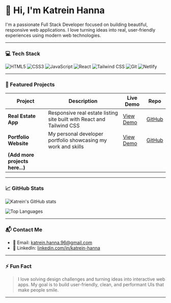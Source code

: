 # 👋 Hi, I'm Katrein Hanna

I'm a passionate Full Stack Developer focused on building beautiful, responsive web applications. I love turning ideas into real, user-friendly experiences using modern web technologies.

---

### 💻 Tech Stack

![HTML5](https://img.shields.io/badge/-HTML5-E34F26?logo=html5&logoColor=white)
![CSS3](https://img.shields.io/badge/-CSS3-1572B6?logo=css3)
![JavaScript](https://img.shields.io/badge/-JavaScript-F7DF1E?logo=javascript&logoColor=black)
![React](https://img.shields.io/badge/-React-61DAFB?logo=react&logoColor=black)
![Tailwind CSS](https://img.shields.io/badge/-TailwindCSS-38B2AC?logo=tailwind-css&logoColor=white)
![Git](https://img.shields.io/badge/-Git-F05032?logo=git&logoColor=white)
![Netlify](https://img.shields.io/badge/-Netlify-00C7B7?logo=netlify&logoColor=white)

---

### 🚀 Featured Projects

| Project | Description | Live Demo | Repo |
|--------|-------------|-----------|------|
| **Real Estate App** | Responsive real estate listing site built with React and Tailwind CSS | [View Demo](https://your-netlify-link.netlify.app) | [GitHub](https://github.com/katrein-hanna/real-estate-project) |
| **Portfolio Website** | My personal developer portfolio showcasing my work and skills | [View Demo](https://your-portfolio-link.netlify.app) | [GitHub](https://github.com/katrein-hanna/portfolio) |
| **(Add more projects here...)** | | | |

---

### 📈 GitHub Stats

![Katrein's GitHub stats](https://github-readme-stats.vercel.app/api?username=katrein-hanna&show_icons=true&theme=tokyonight&title_color=8A4FFF&icon_color=8A4FFF&text_color=000000&bg_color=E0D8FF)

![Top Languages](https://github-readme-stats.vercel.app/api/top-langs/?username=katrein-hanna&layout=compact&theme=radical&title_color=8A4FFF&icon_color=8A4FFF&text_color=000000&bg_color=F5F3FF)

---

### 📬 Contact Me

- 📧 Email: katrein.hanna.96@gmail.com
- 💼 LinkedIn: [linkedin.com/in/katrein-hanna](https://www.linkedin.com/in/katrein-hanna)

---

### ⚡ Fun Fact

> I love solving design challenges and turning ideas into interactive web apps. My goal is to build user-friendly, clean, and performant UIs that make people smile.

---
